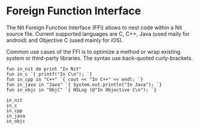 # Foreign Function Interface

The Nit Foreign Function Interface (FFI) allows to nest code within a Nit source file.
Current supported languages are C, C++, Java (used maily for android) and Objective C (used mainly for iOS).

Common use cases of the FFI is to optimize a method or wrap existing system or third-party libraries.
The syntax use back-quoted curly-brackets.

~~~nit
fun in_nit do print "In Nit"
fun in_c `{ printf("In C\n"); `}
fun in_cpp in "C++" `{ cout << "In C++" << endl; `}
fun in_java in "Java" `{ System.out.println("In Java"); `}
fun in_objc in "ObjC" `{ NSLog (@"In Objective C\n"); `}

in_nit
in_c
in_cpp
in_java
in_objc
~~~



